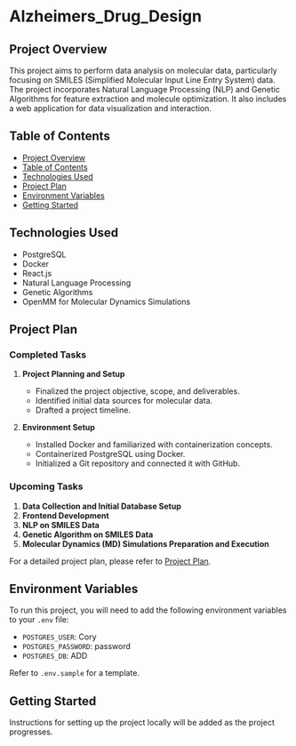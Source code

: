 # Alzheimers_Drug_Design

## Project Overview

This project aims to perform data analysis on molecular data, particularly focusing on SMILES (Simplified Molecular Input Line Entry System) data. The project incorporates Natural Language Processing (NLP) and Genetic Algorithms for feature extraction and molecule optimization. It also includes a web application for data visualization and interaction.

## Table of Contents

- [Project Overview](#project-overview)
- [Table of Contents](#table-of-contents)
- [Technologies Used](#technologies-used)
- [Project Plan](#project-plan)
- [Environment Variables](#environment-variables)
- [Getting Started](#getting-started)

## Technologies Used

- PostgreSQL
- Docker
- React.js
- Natural Language Processing
- Genetic Algorithms
- OpenMM for Molecular Dynamics Simulations

## Project Plan

### Completed Tasks

1. **Project Planning and Setup**
    - Finalized the project objective, scope, and deliverables.
    - Identified initial data sources for molecular data.
    - Drafted a project timeline.

2. **Environment Setup**
    - Installed Docker and familiarized with containerization concepts.
    - Containerized PostgreSQL using Docker.
    - Initialized a Git repository and connected it with GitHub.

### Upcoming Tasks

1. **Data Collection and Initial Database Setup**
2. **Frontend Development**
3. **NLP on SMILES Data**
4. **Genetic Algorithm on SMILES Data**
5. **Molecular Dynamics (MD) Simulations Preparation and Execution**

For a detailed project plan, please refer to [Project Plan](Project_Plan.md).

## Environment Variables

To run this project, you will need to add the following environment variables to your `.env` file:

- `POSTGRES_USER`: Cory
- `POSTGRES_PASSWORD`: password
- `POSTGRES_DB`: ADD

Refer to `.env.sample` for a template.

## Getting Started

Instructions for setting up the project locally will be added as the project progresses.